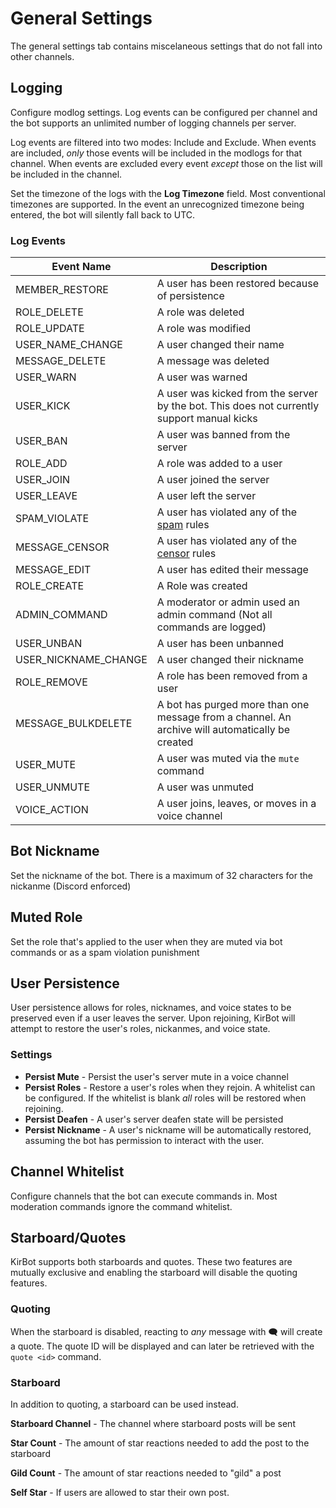 # General Settings
The general settings tab contains miscelaneous settings that do not fall into other channels.

## Logging
Configure modlog settings. Log events can be configured per channel and the bot supports an unlimited number of logging channels per server.

Log events are filtered into two modes: Include and Exclude. When events are included, _only_ those events will be included in the modlogs for that channel. When events are excluded every event _except_ those on the list will be included in the channel.

Set the timezone of the logs with the **Log Timezone** field. Most conventional timezones are supported. In the event an unrecognized timezone being entered, the bot will silently fall back to UTC.

### Log Events

| Event Name | Description |
| ---------- | ----------- |
| MEMBER_RESTORE | A user has been restored because of persistence |
| ROLE_DELETE | A role was deleted |
| ROLE_UPDATE | A role was modified |
| USER_NAME_CHANGE | A user changed their name |
| MESSAGE_DELETE | A message was deleted |
| USER_WARN | A user was warned |
| USER_KICK | A user was kicked from the server by the bot. This does not currently support manual kicks |
| USER_BAN | A user was banned from the server |
| ROLE_ADD | A role was added to a user |
| USER_JOIN | A user joined the server |
| USER_LEAVE | A user left the server |
| SPAM_VIOLATE | A user has violated any of the [spam](spam.md) rules |
| MESSAGE_CENSOR | A user has violated any of the [censor](censor.md) rules |
| MESSAGE_EDIT | A user has edited their message |
| ROLE_CREATE | A Role was created |
| ADMIN_COMMAND | A moderator or admin used an admin command (Not all commands are logged) |
| USER_UNBAN | A user has been unbanned |
| USER_NICKNAME_CHANGE | A user changed their nickname |
| ROLE_REMOVE | A role has been removed from a user |
| MESSAGE_BULKDELETE | A bot has purged more than one message from a channel. An archive will automatically be created |
| USER_MUTE | A user was muted via the `mute` command |
| USER_UNMUTE | A user was unmuted |
| VOICE_ACTION | A user joins, leaves, or moves in a voice channel |

## Bot Nickname
Set the nickname of the bot. There is a maximum of 32 characters for the nickanme (Discord enforced)

## Muted Role
Set the role that's applied to the user when they are muted via bot commands or as a spam violation punishment

## User Persistence
User persistence allows for roles, nicknames, and voice states to be preserved even if a user leaves the server. Upon rejoining, KirBot will attempt to restore the user's roles, nickanmes, and voice state.

### Settings
* **Persist Mute** - Persist the user's server mute in a voice channel
* **Persist Roles** - Restore a user's roles when they rejoin. A whitelist can be configured. If the whitelist is blank _all_ roles will be restored when rejoining.
* **Persist Deafen** - A user's server deafen state will be persisted
* **Persist Nickname** - A user's nickname will be automatically restored, assuming the bot has permission to interact with the user.

## Channel Whitelist
Configure channels that the bot can execute commands in. Most moderation commands ignore the command whitelist.

## Starboard/Quotes
KirBot supports both starboards and quotes. These two features are mutually exclusive and enabling the starboard will disable the quoting features.

### Quoting
When the starboard is disabled, reacting to _any_ message with 🗨 will create a quote. The quote ID will be displayed and can later be retrieved with the `quote <id>` command.

### Starboard
In addition to quoting, a starboard can be used instead.

**Starboard Channel** - The channel where starboard posts will be sent

**Star Count** - The amount of star reactions needed to add the post to the starboard

**Gild Count** - The amount of star reactions needed to "gild" a post

**Self Star** - If users are allowed to star their own post.